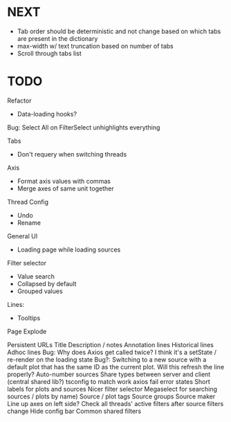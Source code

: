 # NEXT
* Tab order should be deterministic and not change based on which tabs are present in the dictionary
* max-width w/ text truncation based on number of tabs
* Scroll through tabs list

# TODO

Refactor
* Data-loading hooks?

Bug: Select All on FilterSelect unhighlights everything

Tabs
* Don't requery when switching threads

Axis
* Format axis values with commas
* Merge axes of same unit together

Thread Config
* Undo
* Rename

General UI
* Loading page while loading sources

Filter selector
* Value search
* Collapsed by default
* Grouped values

Lines:
* Tooltips

Page
Explode

Persistent URLs
Title
Description / notes
Annotation lines
Historical lines
Adhoc lines
Bug: Why does Axios get called twice? I think it's a setState / re-render on the loading state
Bug?: Switching to a new source with a default plot that has the same ID as the current plot. Will this refresh the line properly?
Auto-number sources
Share types between server and client (central shared lib?)
tsconfig to match work
axios fail error states
Short labels for plots and sources
Nicer filter selector
Megaselect for searching sources / plots by name)
Source / plot tags
Source groups
Source maker
Line up axes on left side?
Check all threads' active filters after source filters change
Hide config bar
Common shared filters